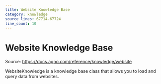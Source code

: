 ```yaml
---
title: Website Knowledge Base
category: knowledge
source_lines: 67714-67724
line_count: 10
---
```


# Website Knowledge Base
Source: https://docs.agno.com/reference/knowledge/website



WebsiteKnowledge is a knowledge base class that allows you to load and query data from websites.

<Snippet file="kb-website-reference.mdx" />


